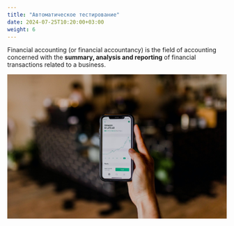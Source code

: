 ```yaml
---
title: "Автоматическое тестирование"
date: 2024-07-25T10:20:00+03:00
weight: 6
---
```


Financial accounting (or financial accountancy) is the field of accounting concerned with the **summary, analysis and reporting** of financial transactions related to a business.

![Accounting Services](/images/austin-distel-nGc5RT2HmF0-unsplash.jpg)

